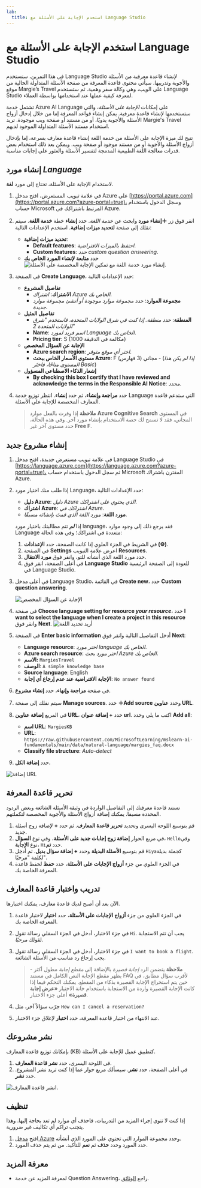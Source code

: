 ```yaml
---
lab:
  title: استخدم الإجابة على الأسئلة مع Language Studio
---
```


# استخدم الإجابة على الأسئلة مع Language Studio

في هذا التمرين، ستستخدم Language Studio لإنشاء قاعدة معرفية من الأسئلة والأجوبة وتدريبها. سيأتي محتوى قاعدة المعرفة من صفحة الأسئلة المتداولة الحالية من موقع Margie’s Travel على الويب، وهي وكالة سفر وهمية. ثم ستستخدم Language Studio لمعرفة كيفية عملها عند استخدامها بواسطة العملاء.

تشتمل خدمة Azure AI Language على إمكانات *الإجابة على الأسئلة*، والتي ستستخدمها لإنشاء قاعدة معرفية. يمكن إنشاء قواعد المعرفة إما من خلال إدخال أزواج الأسئلة والأجوبة يدويًا، أو من مستند أو صفحة ويب موجودة. تريد Margie's Travel استخدام مستند الأسئلة المتداولة الموجود لديهم.

تتيح لك ميزة الإجابة على الأسئلة من خدمة اللغة إنشاء قاعدة معارف بسرعة، إما بإدخال أزواج الأسئلة والأجوبة أو من مستند موجود أو صفحة ويب. ويمكن بعد ذلك استخدام بعض قدرات معالجة اللغة الطبيعية المدمجة لتفسير الأسئلة والعثور على إجابات مناسبة.

## إنشاء مورد *Language*

لاستخدام الإجابة على الأسئلة، تحتاج إلى مورد **لغة**.

1. في علامة تبويب المستعرض، افتح مدخل Azure على [https://portal.azure.com](https://portal.azure.com?azure-portal=true)، وسجل الدخول باستخدام حساب Microsoft المرتبط باشتراكك في Azure.

1. انقر فوق زر **&#65291;إنشاء مورد** وابحث عن *خدمة اللغة*. حدد **إنشاء** خطة **خدمة اللغة**. سيتم نقلك إلى صفحة **لتحديد ميزات إضافية**. استخدم الإعدادات التالية:
    - **تحديد ميزات إضافية**:
        - **Default features**: *احتفظ بالميزات الافتراضية*.
        - **Custom features**: *حدد custom question answering*.
     - حدد **متابعة لإنشاء المورد الخاص بك**
    ![إنشاء مورد خدمة اللغة مع تمكين الإجابة المخصصة على الأسئلة.](media/create-a-bot/create-language-service-resource.png)

1. في الصفحة **Create Language**، حدد الإعدادات التالية:
    - **تفاصيل المشروع**
        - **الاشتراك**: *اشتراك Azure الخاص بك*.
        - **مجموعة الموارد**: *حدد مجموعة موارد موجودة أو أنشئ مجموعة موارد جديدة*.
    - **تفاصيل المثيل**
        - **المنطقة**: *حدد منطقة. إذا كنت في شرق الولايات المتحدة، فاستخدم "شرق الولايات المتحدة 2"*      
        - **Name**: *اسم فريد لمورد Language الخاص بك*.
        - **Pricing tier**: S (1000 مكالمة في الدقيقة)
    - **الإجابة عن السؤال المخصص**
        - **Azure search region**: *اختر أي موقع متوفر*.
        - **مستوى الأسعار الخاص ببحث Azure**: F مجاني (3 فهارس) - (*إذا لم يكن هذا المستوى متاحًا، فاختَر Basic*)
    - **إشعار الذكاء الاصطناعي المسؤول**
        - **By checking this box I certify that I have reviewed and acknowledge the terms in the Responsible AI Notice**: *محدد*.

1. حدد **مراجعة وإنشاء**، ثم حدد **إنشاء**. انتظر توزيع خدمة Language التي ستدعم قاعدة المعارف المخصصة للإجابة على الأسئلة.

    > **ملاحظة** إذا وفرت بالفعل موارد **Azure Cognitive Search** في المستوى المجاني، فقد لا تسمح لك حصة الاستخدام بإنشاء مورد آخر. وفي هذه الحالة، حدد مستوى آخر غير **Free F**.

## إنشاء مشروع جديد

1. في علامة تبويب مستعرض جديدة، افتح مدخل Language Studio في [https://language.azure.com](https://language.azure.com?azure-portal=true)، ثم سجل الدخول باستخدام حساب Microsoft المقترن باشتراك Azure.
1. إذا طلب منك اختيار مورد Language، حدد الإعدادات التالية:
    - **دليل Azure**: *دليل Azure الذي يحتوي على اشتراكك*.
    - **اشتراك Azure**: *اشتراكك في Azure*.
    - **مورد اللغة**: *مورد اللغة الذي قمتَ بإنشائه مسبقًا*.

    إذا ***لم*** تتم مطالبتك باختيار مورد language، فقد يرجع ذلك إلى وجود موارد Language متعددة في اشتراكك؛ وفي هذه الحالة:
    1. في الشريط في الجزء العلوي إذا كانت الصفحة، حدد **الإعدادات (&#9881;)**.      
    1. في الصفحة **Settings** اعرض علامة التبويب **Resources**.
    1. حدد مورد اللغة الذي أنشأته للتو، وانقر فوق **مورد الانتقال**.
    1. في أعلى الصفحة، انقر فوق **Language Studio** للعودة إلى الصفحة الرئيسية في Language Studio.

1. في أعلى مدخل Language Studio، في القائمة **Create new**، حدد **Custom question answering**.

    ![الإجابة عن السؤال المخصص](media/create-a-bot/create-custom-question-answering.png)

1. في صفحة **Choose language setting for resource *your resource***، حدد **I want to select the language when I create a project in this resource** وانقر فوق **Next**.
  ![أريد تحديد اللغة](media/create-a-bot/create-project.png)

1. في الصفحة **Enter basic information** أدخل التفاصيل التالية وانقر فوق **Next**:
    - **Language resource**: *اختر مورد language الخاص بك*.  
    - **Azure search resource**: *اختر مورد بحث Azure الخاص بك*.
    - **الاسم:** `MargiesTravel`
    - **الوصف**: `A simple knowledge base`
    - **Source language**: English
    - **الإجابة الافتراضية عند عدم إرجاع أي إجابة**: `No answer found`
1. في صفحة **مراجعة وإنهاء**، حدد **إنشاء مشروع**.
1. سيتم نقلك إلى صفحة **Manage sources**. حدد **&#65291;Add source** وحدد **عناوين URL**.
1. في المربع **إضافة عناوين URL**، حدد **+ إضافة عنوان url**. اكتب ما يلي وحدد **Add all**:
    - **اسم URL**: `MargiesKB`
    - **URL**: `https://raw.githubusercontent.com/MicrosoftLearning/mslearn-ai-fundamentals/main/data/natural-language/margies_faq.docx`
    - **Classify file structure**: *Auto-detect*
1. حدد **إضافة الكل.**  

 ![إضافة URL](media/create-a-bot/add-url.png)

## تحرير قاعدة المعرفة

تستند قاعدة معرفتك إلى التفاصيل الواردة في وثيقة الأسئلة الشائعة وبعض الردود المحددة مسبقا. يمكنك إضافة أزواج الأسئلة والأجوبة المخصصة لتكملتهم.

1. قم بتوسيع اللوحة اليسرى وتحديد **تحرير قاعدة المعارف**. ثم حدد **+** لإضافة زوج أسئلة جديد.
1. في مربع الحوار **إضافة زوج إجابات جديد على الأسئلة**، وفي نوع **السؤال**، `Hello`وفي نوع **الإجابة**، `Hi`حدد **تم**.
1. قم بتوسيع **الأسئلة البديلة** وحدد **+ إضافة سؤال بديل**. ثم أدخِل `Hiya`كجملة بديلة لكلمة "مرحبًا".
1. في الجزء العلوي من جزء **أزواج الإجابات على الأسئلة**، حدد **حفظ** لحفظ قاعدة المعرفة الخاصة بك.

## تدريب واختبار قاعدة المعارف

الآن بعد أن أصبح لديك قاعدة معارف، يمكنك اختبارها.

1. في الجزء العلوي من جزء **أزواج الإجابات على الأسئلة**، حدد **اختبار** لاختبار قاعدة المعرفة الخاصة بك.
1. في جزء الاختبار، أدخل في الجزء السفلي رسالة تقول `Hi`. يجب أن تتم الاستجابة لقولك *مرحبًا*.
1. في جزء الاختبار، أدخل في الجزء السفلي رسالة تقول `I want to book a flight`. يجب إرجاع رد مناسب من الأسئلة الشائعة.

    > **ملاحظة** يتضمن الرد *إجابة قصيرة* بالإضافة إلى *مقطع إجابة* مطول أكثر - يظهر مقطع الإجابة النص الكامل في مستند FAQ لأقرب سؤال مطابق، في حين يتم استخراج الإجابة القصيرة بذكاء من المقطع. يمكنك التحكم فيما إذا كانت الإجابة القصيرة واردة من الاستجابة باستخدام خانة الاختيار **«عرض إجابة قصيرة»** أعلى جزء الاختبار.

1. جرّب سؤالاً آخر، مثل `How can I cancel a reservation?`
1. عند الانتهاء من اختبار قاعدة المعرفة، حدد **اختبار** لإغلاق جزء الاختبار.

## نشر مشروعك

بإمكانك توزيع قاعدة المعارف (KB) كتطبيق عميل للإجابة على الأسئلة.

1. في اللوحة اليسرى، حدد **نشر قاعدة المعارف**.
1. في أعلى الصفحة، حدد **نشر**. سيسألك مربع حوار عما إذا كنت تريد نشر المشروع. حدد **نشر**.

 ![انشر قاعدة المعارف.](media/create-a-bot/deploy-knowledge-base.png)

## تنظيف

إذا كنت لا تنوي إجراء المزيد من التدريبات، فاحذف أي موارد لم تعد بحاجة إليها. وهذا يتجنب تراكم أي تكاليف غير ضرورية.

1. افتح [مدخل Azure]( https://portal.azure.com) وحدد مجموعة الموارد التي تحتوي على المورد الذي أنشأته. 
1. حدد المورد وحدد **حذف** ثم **نعم** للتأكيد. من ثم يتم حذف المورد.

## معرفة المزيد

- لمعرفة المزيد عن خدمة Question Answering، راجع [الوثائق](https://docs.microsoft.com/azure/cognitive-services/language-service/question-answering/overview).
